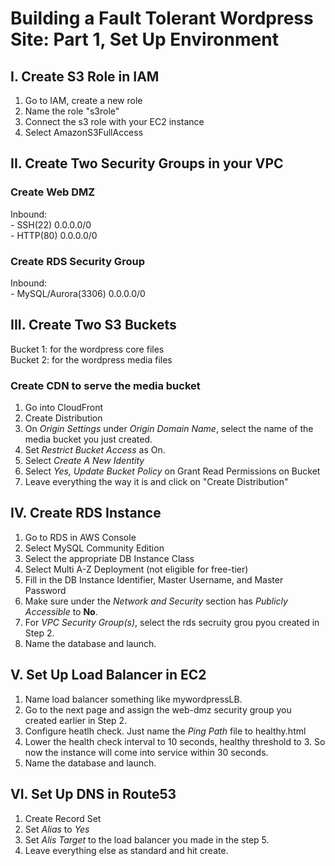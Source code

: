 # Building a Fault Tolerant Wordpress Site: Part 1, Set Up Environment  

## I. Create S3 Role in IAM  

1. Go to IAM, create a new role    
2. Name the role "s3role"    
3. Connect the s3 role with your EC2 instance  
4. Select AmazonS3FullAccess  

## II. Create Two Security Groups in your VPC  

### Create Web DMZ  
Inbound:  
        -   SSH(22) 0.0.0.0/0  
        -   HTTP(80) 0.0.0.0/0  

### Create RDS Security Group  
Inbound:  
        -   MySQL/Aurora(3306) 0.0.0.0/0 

## III. Create Two S3 Buckets  
Bucket 1: for the wordpress core files    
Bucket 2: for the wordpress media files  

### Create CDN to serve the media bucket  

1. Go into CloudFront  
2. Create Distribution  
3. On *Origin Settings* under *Origin Domain Name*, select the name of the media bucket you just created. 
4. Set *Restrict Bucket Access* as On.  
5. Select *Create A New Identity*   
6. Select *Yes, Update Bucket Policy* on Grant Read Permissions on Bucket  
7. Leave everything the way it is and click on "Create Distribution"  

## IV. Create RDS Instance  

1. Go to RDS in AWS Console  
2. Select MySQL Community Edition  
3. Select the appropriate DB Instance Class  
4. Select Multi A-Z Deployment (not eligible for free-tier)  
5. Fill in the DB Instance Identifier, Master Username, and Master Password  
6. Make sure under the *Network and Security* section has *Publicly Accessible* to **No**.   
7. For *VPC Security Group(s)*, select the rds secruity grou pyou created in Step 2.    
8. Name the database and launch.  

## V. Set Up Load Balancer in EC2  

1. Name load balancer something like mywordpressLB.  
2. Go to the next page and assign the web-dmz security group you created earlier in Step 2.  
3. Configure heatlh check.  Just name the *Ping Path* file to healthy.html  
4. Lower the health check interval to 10 seconds, healthy threshold to 3.  So now the instance will come into service within 30 seconds.  
8. Name the database and launch.  


## VI. Set Up DNS in Route53  

1. Create Record Set  
2. Set *Alias* to *Yes*  
3. Set *Alis Target* to the load balancer you made in the step 5.    
4. Leave everything else as standard and hit create.  



